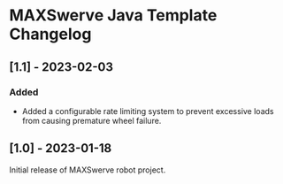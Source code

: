# MAXSwerve Java Template Changelog

## [1.1] - 2023-02-03

### Added

- Added a configurable rate limiting system to prevent excessive loads from causing premature wheel failure.

## [1.0] - 2023-01-18

Initial release of MAXSwerve robot project.